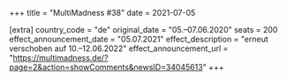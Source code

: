 +++
title = "MultiMadness #38"
date = 2021-07-05

[extra]
country_code = "de"
original_date = "05.–07.06.2020"
seats = 200
effect_announcement_date = "05.07.2021"
effect_description = "erneut verschoben auf 10.–12.06.2022"
effect_announcement_url = "https://multimadness.de/?page=2&action=showComments&newsID=34045613"
+++
